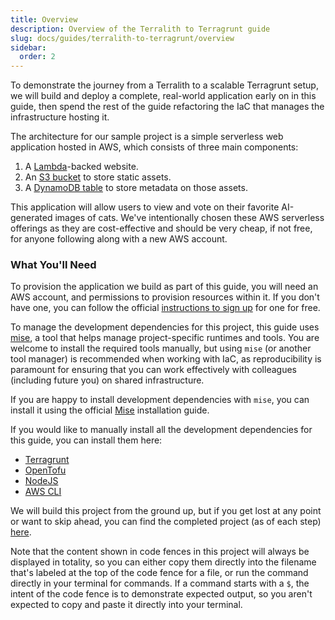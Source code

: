 ```yaml
---
title: Overview
description: Overview of the Terralith to Terragrunt guide
slug: docs/guides/terralith-to-terragrunt/overview
sidebar:
  order: 2
---
```


To demonstrate the journey from a Terralith to a scalable Terragrunt setup, we will build and deploy a complete, real-world application early on in this guide, then spend the rest of the guide refactoring the IaC that manages the infrastructure hosting it.

The architecture for our sample project is a simple serverless web application hosted in AWS, which consists of three main components:

1. A [Lambda](https://aws.amazon.com/lambda/)-backed website.
2. An [S3 bucket](https://aws.amazon.com/s3/) to store static assets.
3. A [DynamoDB table](https://aws.amazon.com/dynamodb/) to store metadata on those assets.

This application will allow users to view and vote on their favorite AI-generated images of cats. We've intentionally chosen these AWS serverless offerings as they are cost-effective and should be very cheap, if not free, for anyone following along with a new AWS account.

### What You'll Need

To provision the application we build as part of this guide, you will need an AWS account, and permissions to provision resources within it. If you don't have one, you can follow the official [instructions to sign up](https://signin.aws.amazon.com/signup?request_type=register) for one for free.

To manage the development dependencies for this project, this guide uses [mise](https://mise.jdx.dev/), a tool that helps manage project-specific runtimes and tools. You are welcome to install the required tools manually, but using `mise` (or another tool manager) is recommended when working with IaC, as reproducibility is paramount for ensuring that you can work effectively with colleagues (including future you) on shared infrastructure.

If you are happy to install development dependencies with `mise`, you can install it using the official [Mise](https://mise.jdx.dev/getting-started.html) installation guide.

If you would like to manually install all the development dependencies for this guide, you can install them here:

- [Terragrunt](https://terragrunt.gruntwork.io/docs/getting-started/install/)
- [OpenTofu](https://opentofu.org/docs/intro/install/)
- [NodeJS](https://nodejs.org/en/download)
- [AWS CLI](https://docs.aws.amazon.com/cli/latest/userguide/getting-started-install.html)

We will build this project from the ground up, but if you get lost at any point or want to skip ahead, you can find the completed project (as of each step) [here](https://github.com/gruntwork-io/terragrunt/tree/main/docs-starlight/src/fixtures/terralith-to-terragrunt).

Note that the content shown in code fences in this project will always be displayed in totality, so you can either copy them directly into the filename that's labeled at the top of the code fence for a file, or run the command directly in your terminal for commands. If a command starts with a `$`, the intent of the code fence is to demonstrate expected output, so you aren't expected to copy and paste it directly into your terminal.
